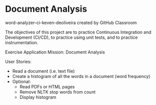 # Document Analysis
word-analyzer-ci-keven-deoliveira created by GitHub Classroom

The objectives of this project are to practice Continuous Integration and Development (CI/CD),
to practice using unit tests,
and to practice instrumentation.

Exercise Application Mission: Document Analysis

User Stories:

- Read a document (i.e. text file)
- Create a histogram of all the words in a document (word frequency)
- Optional:
  - Read PDFs or HTML pages
  - Remove NLTK stop words from count
  - Display histogram
